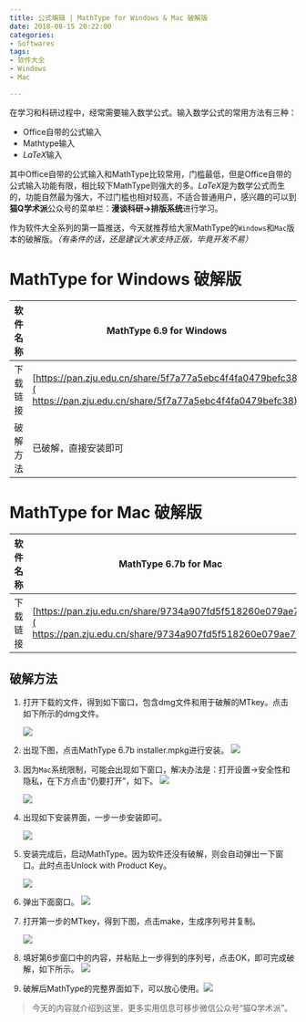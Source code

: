 ```yaml
---
title: 公式编辑 | MathType for Windows & Mac 破解版
date: 2018-08-15 20:22:00
categories:
- Softwares
tags:
- 软件大全
- Windows
- Mac

---
```


在学习和科研过程中，经常需要输入数学公式。输入数学公式的常用方法有三种：

- Office自带的公式输入
- Mathtype输入
- $LaTeX$输入

其中Office自带的公式输入和MathType比较常用，门槛最低，但是Office自带的公式输入功能有限，相比较下MathType则强大的多。$LaTeX$是为数学公式而生的，功能自然最为强大，不过门槛也相对较高，不适合普通用户，感兴趣的可以到**猫Q学术派**公众号的菜单栏：**漫谈科研->排版系统**进行学习。

作为软件大全系列的第一篇推送，今天就推荐给大家MathType的`Windows`和`Mac`版本的破解版。*（有条件的话，还是建议大家支持正版，毕竟开发不易）*

# MathType for Windows 破解版

| 软件名称 | MathType 6.9 for Windows                 |
| ---- | ---------------------------------------- |
| 下载链接 | [https://pan.zju.edu.cn/share/5f7a77a5ebc4f4fa0479befc38]( https://pan.zju.edu.cn/share/5f7a77a5ebc4f4fa0479befc38) |
| 破解方法 | 已破解，直接安装即可                               |

# MathType for Mac 破解版

| 软件名称 | MathType 6.7b for Mac                    |
| ---- | ---------------------------------------- |
| 下载链接 | [https://pan.zju.edu.cn/share/9734a907fd5f518260e079ae79]( https://pan.zju.edu.cn/share/9734a907fd5f518260e079ae79) |

## 破解方法

1. 打开下载的文件，得到如下窗口，包含dmg文件和用于破解的MTkey。点击如下所示的dmg文件。

   ![](https://iseexuhs.github.io/assets/images/posts/Software/mathtype01.png)

2. 出现下图，点击MathType 6.7b installer.mpkg进行安装。
   ![](https://iseexuhs.github.io/assets/images/posts/Software/mathtype02.png)

3. 因为`Mac`系统限制，可能会出现如下窗口，解决办法是：打开设置->安全性和隐私，在下方点击“仍要打开”，如下。
   ![](https://iseexuhs.github.io/assets/images/posts/Software/mathtype03.jpeg)

   ![](https://iseexuhs.github.io/assets/images/posts/Software/mathtype04.jpeg)

4. 出现如下安装界面，一步一步安装即可。

   ![](https://iseexuhs.github.io/assets/images/posts/Software/mathtype05.jpeg)

5. 安装完成后，启动MathType。因为软件还没有破解，则会自动弹出一下窗口。此时点击Unlock with Product Key。

   ![](https://iseexuhs.github.io/assets/images/posts/Software/mathtype06.png)

6. 弹出下面窗口。
   ![](https://iseexuhs.github.io/assets/images/posts/Software/mathtype07.jpeg)

7. 打开第一步的MTkey，得到下图，点击make，生成序列号并复制。

   ![](https://iseexuhs.github.io/assets/images/posts/Software/mathtype08.png)

8. 填好第6步窗口中的内容，并粘贴上一步得到的序列号，点击OK，即可完成破解，如下所示。
   ![](https://iseexuhs.github.io/assets/images/posts/Software/mathtype09.jpeg)

9. 破解后MathType的完整界面如下，可以放心使用。![](https://iseexuhs.github.io/assets/images/posts/Software/mathtype10.jpeg)

> 今天的内容就介绍到这里，更多实用信息可移步微信公众号“猫Q学术派”。

